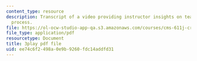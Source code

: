 ```yaml
---
content_type: resource
description: Transcript of a video providing instructor insights on teaching the iterative
  process.
file: https://ol-ocw-studio-app-qa.s3.amazonaws.com/courses/cms-611j-creating-video-games-fall-2014/ee74c6f2498a0e9b9260fdc14addfd31_B3_z1qTD2ZE.pdf
file_type: application/pdf
resourcetype: Document
title: 3play pdf file
uid: ee74c6f2-498a-0e9b-9260-fdc14addfd31
---
```

